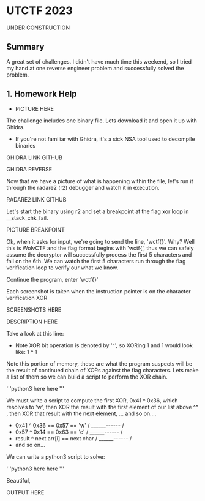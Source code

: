 # UTCTF 2023

UNDER CONSTRUCTION

## Summary
A great set of challenges. I didn't have much time this weekend, so I tried my hand at one reverse engineer problem and successfully solved the problem.

## 1. Homework Help

* PICTURE HERE

The challenge includes one binary file. Lets download it and open it up with Ghidra. 

* If you're not familiar with Ghidra, it's a sick NSA tool used to decompile binaries

GHIDRA LINK GITHUB

GHIDRA REVERSE



Now that we have a picture of what is happening within the file, let's run it through the radare2 (r2) debugger and watch it in execution. 

RADARE2 LINK GITHUB

Let's start the binary using r2 and set a breakpoint at the flag xor loop in __stack_chk_fail. 

PICTURE BREAKPOINT

Ok, when it asks for input, we're going to send the line, 'wctf{}'. Why? Well this is WolvCTF and the flag format begins with 'wctf{', thus we can safely assume the decryptor will successfully process the first 5 characters and fail on the 6th. We can watch the first 5 characters run through the flag verification loop to verify our what we know. 

Continue the program, enter 'wctf{}'

Each screenshot is taken when the instruction pointer is on the character verification XOR

SCREENSHOTS HERE

DESCRIPTION HERE

Take a look at this line:


* Note XOR bit operation is denoted by '^', so XORing 1 and 1 would look like: 1 ^ 1  

Note this portion of memory, these are what the program suspects will be the result of continued chain of XORs against the flag characters. Lets make a list of them so we can build a script to perform the XOR chain. 

'''python3
here here
'''

We must write a script to compute the first XOR, 0x41 ^ 0x36, which resolves to 'w', then XOR the result with the first element of our list above ^^ , then XOR that result with the next element, ... and so on....

* 0x41 ^ 0x36 == 0x57 == 'w'
                  /
      ______------
    /
* 0x57 ^ 0x14 == 0x63 == 'c'
                  /
      ______------
    /
* result ^ next arr[i] == next char
                  /
      ______------
    /
* and so on...

We can write a python3 script to solve:

'''python3
here here
'''

Beautiful,

OUTPUT HERE








